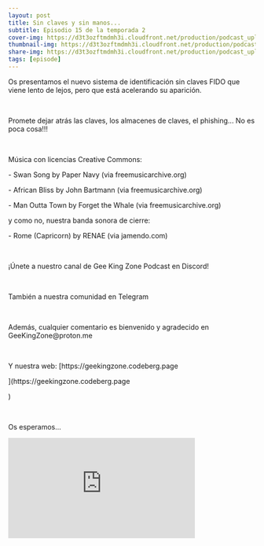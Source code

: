 ```yaml
---
layout: post
title: Sin claves y sin manos...
subtitle: Episodio 15 de la temporada 2
cover-img: https://d3t3ozftmdmh3i.cloudfront.net/production/podcast_uploaded_nologo400/14743809/14743809-1619370372653-eb16be7dd0aee.jpg
thumbnail-img: https://d3t3ozftmdmh3i.cloudfront.net/production/podcast_uploaded_nologo400/14743809/14743809-1619370372653-eb16be7dd0aee.jpg
share-img: https://d3t3ozftmdmh3i.cloudfront.net/production/podcast_uploaded_nologo400/14743809/14743809-1619370372653-eb16be7dd0aee.jpg
tags: [episode]
---
```


<p>Os presentamos el nuevo sistema de identificación sin claves FIDO que viene lento de lejos, pero que está acelerando su aparición.</p>
<p><br /></p>
<p>Promete dejar atrás las claves, los almacenes de claves, el phishing... No es poca cosa!!!</p>
<p><br /></p>
<p>Música con licencias Creative Commons:</p>
<p>- Swan Song by Paper Navy (via freemusicarchive.org)</p>
<p>- African Bliss by John Bartmann (via freemusicarchive.org)</p>
<p>- Man Outta Town by Forget the Whale (via freemusicarchive.org)</p>
<p>y como no, nuestra banda sonora de cierre:</p>
<p>- Rome (Capricorn) by RENAE (via jamendo.com)</p>
<p><br /></p>
<p>¡Únete a nuestro canal de Gee King Zone Podcast en Discord!</p>
<p><br /></p>
<p>También a nuestra comunidad en Telegram</p>
<p><br /></p>
<p>Además, cualquier comentario es bienvenido y agradecido en GeeKingZone@proton.me</p>
<p><br /></p>
<p>Y nuestra web: [https://geekingzone.codeberg.page</p>](https://geekingzone.codeberg.page</p>)
<p><br /></p>
<p>Os esperamos...</p>
<iframe src='https://podcasters.spotify.com/pod/show/geekingzone/embed/episodes/Sin-claves-y-sin-manos-e1kiag9' height='204px' width='380px' frameborder='0' scrolling='no'></iframe>